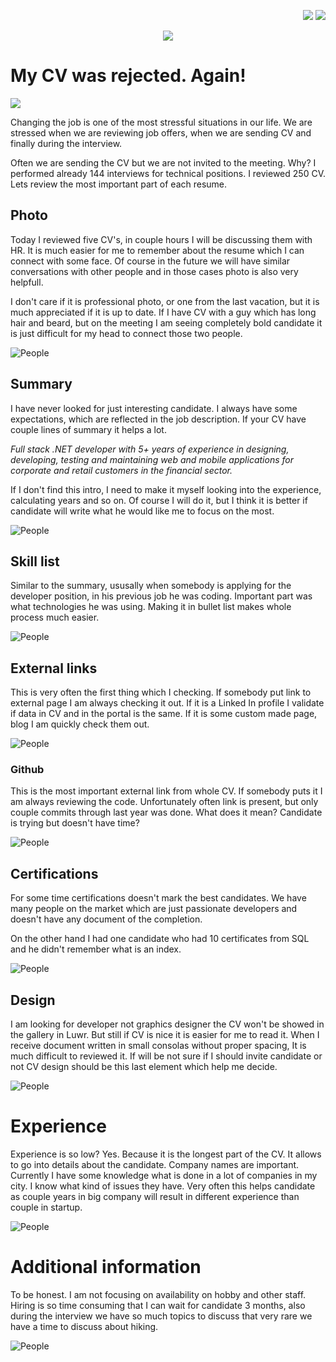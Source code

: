 
<!--Category:Article--> 
 <p align="right">
    <a href="http://productivitytools.tech/send-rocket-into-space-in-parts-how-to-estimate-large-projects/"><img src="Images/Header/ProductivityTools_green_40px_2.png" /><a> 
    <a href="https://github.com/pwujczyk/ProductivityTools.Articles"><img src="Images/Header/Github_border_40px.png" /></a>
</p>
<p align="center">
    <a href="http://productivitytools.tech/">
        <img src='Images/Header/LogoTitle_green_500px.png' />
    </a>
</p>

# My CV was rejected. Again!

<!--og-image-->
![](Images/Magda.jpg)

Changing the job is one of the most stressful situations in our life. We are stressed when we are reviewing job offers, when we are sending CV and finally during the interview.

Often we are sending the CV but we are not invited to the meeting. Why? I performed already 144 interviews for technical positions. I reviewed 250 CV. Lets review the most important part of each resume.

<!--more-->

## Photo

Today I reviewed five CV's, in couple hours I will be discussing them with HR. It is much easier for me to remember about the resume which I can connect with some face. Of course in the future we will have similar conversations with other people and in those cases photo is also very helpfull.

I don't care if it is professional photo, or one from the last vacation, but it is much appreciated if it is up to date. If I have CV with a guy which has long hair and beard, but on the meeting I am seeing completely bold candidate it is just difficult for my head to connect those two people.

![People](Images/People.png)

## Summary

I have never looked for just interesting candidate. I always have some expectations, which are reflected in the job description. If your CV have couple lines of summary it helps a lot. 

*Full stack .NET developer with 5+ years of experience in designing, developing, 
testing and maintaining web and mobile applications for corporate and retail 
customers in the financial sector.*

If I don't find this intro, I need to make it myself looking into the experience, calculating years and so on. Of course I will do it, but I think it is better if candidate will write what he would like me to focus on the most.

![People](Images/summary.jpeg)

## Skill list 

Similar to the summary, ususally when somebody is applying for the developer position, in his previous job he was coding. Important part was what technologies he was using. Making it in bullet list makes whole process much easier.

![People](Images/Theatre.png)

## External links

This is very often the first thing which I checking. If somebody put link to external page I am always checking it out. If it is a Linked In profile I validate if data in CV and in the portal is the same. If it is some custom made page, blog I am quickly check them out. 

![People](Images/ExternalLinks.png)

### Github

This is the most important external link from whole CV. If somebody puts it I am always reviewing the code. Unfortunately often link is present, but only couple commits through last year was done. What does it mean? Candidate is trying but doesn't have time? 

![People](Images/Github.png)


## Certifications

For some time certifications doesn't mark the best candidates. We have many people on the market which are just passionate developers and doesn't have any document of the completion.

On the other hand I had one candidate who had 10 certificates from SQL and he didn't remember what is an index.

![People](Images/Graduation.jpeg)

## Design 

I am looking for developer not graphics designer the CV won't be showed in the gallery in Luwr. But still if CV is nice it is easier for me to read it. When I receive document written in small consolas without proper spacing, It is much difficult to reviewed it. If will be not sure if I should invite candidate or not CV design should be this last element which help me decide.

![People](Images/Design.png)

# Experience

Experience is so low? Yes. Because it is the longest part of the CV. It allows to go into details about the candidate. Company names are important. Currently I have some knowledge what is done in a lot of companies in my city. I know what kind of issues they have. Very often this helps candidate as couple years in big company will result in different experience than couple in startup. 

![People](Images/Warsaw.jpg)

# Additional information

To be honest. I am not focusing on availability on hobby and other staff. Hiring is so time consuming that I can wait for candidate 3 months, also during the interview we have so much topics to discuss that very rare we have a time to discuss about hiking. 

![People](Images/Hiking.jpeg)